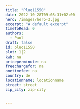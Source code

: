 ```yaml
---
title: "Pluq11550"
date: 2022-10-28T09:08:31+02:00
hero: /images/hero-3.jpg
excerpt: "A default excerpt"
timeToRead: 0
authors:
  - Paul
draft: false
id: pluq11550
slot: 1|2
kwh: na
priceperminute: na
freechargefor: na
onetimefee: na
country: de
locationname: locationname
street: street
zip_city: zip-city


---
```

